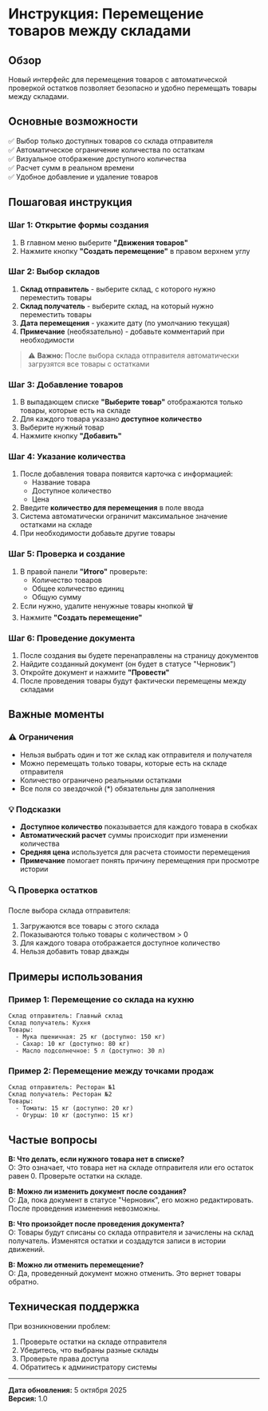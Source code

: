 # Инструкция: Перемещение товаров между складами

## Обзор

Новый интерфейс для перемещения товаров с автоматической проверкой остатков позволяет безопасно и удобно перемещать товары между складами.

## Основные возможности

✅ Выбор только доступных товаров со склада отправителя  
✅ Автоматическое ограничение количества по остаткам  
✅ Визуальное отображение доступного количества  
✅ Расчет сумм в реальном времени  
✅ Удобное добавление и удаление товаров  

## Пошаговая инструкция

### Шаг 1: Открытие формы создания

1. В главном меню выберите **"Движения товаров"**
2. Нажмите кнопку **"Создать перемещение"** в правом верхнем углу

### Шаг 2: Выбор складов

1. **Склад отправитель** - выберите склад, с которого нужно переместить товары
2. **Склад получатель** - выберите склад, на который нужно переместить товары
3. **Дата перемещения** - укажите дату (по умолчанию текущая)
4. **Примечание** (необязательно) - добавьте комментарий при необходимости

> ⚠️ **Важно:** После выбора склада отправителя автоматически загрузятся все товары с остатками

### Шаг 3: Добавление товаров

1. В выпадающем списке **"Выберите товар"** отображаются только товары, которые есть на складе
2. Для каждого товара указано **доступное количество**
3. Выберите нужный товар
4. Нажмите кнопку **"Добавить"**

### Шаг 4: Указание количества

1. После добавления товара появится карточка с информацией:
   - Название товара
   - Доступное количество
   - Цена
2. Введите **количество для перемещения** в поле ввода
3. Система автоматически ограничит максимальное значение остатками на складе
4. При необходимости добавьте другие товары

### Шаг 5: Проверка и создание

1. В правой панели **"Итого"** проверьте:
   - Количество товаров
   - Общее количество единиц
   - Общую сумму
2. Если нужно, удалите ненужные товары кнопкой 🗑️
3. Нажмите **"Создать перемещение"**

### Шаг 6: Проведение документа

1. После создания вы будете перенаправлены на страницу документов
2. Найдите созданный документ (он будет в статусе "Черновик")
3. Откройте документ и нажмите **"Провести"**
4. После проведения товары будут фактически перемещены между складами

## Важные моменты

### ⚠️ Ограничения

- Нельзя выбрать один и тот же склад как отправителя и получателя
- Можно перемещать только товары, которые есть на складе отправителя
- Количество ограничено реальными остатками
- Все поля со звездочкой (*) обязательны для заполнения

### 💡 Подсказки

- **Доступное количество** показывается для каждого товара в скобках
- **Автоматический расчет** суммы происходит при изменении количества
- **Средняя цена** используется для расчета стоимости перемещения
- **Примечание** помогает понять причину перемещения при просмотре истории

### 🔍 Проверка остатков

После выбора склада отправителя:
1. Загружаются все товары с этого склада
2. Показываются только товары с количеством > 0
3. Для каждого товара отображается доступное количество
4. Нельзя добавить товар дважды

## Примеры использования

### Пример 1: Перемещение со склада на кухню

```
Склад отправитель: Главный склад
Склад получатель: Кухня
Товары:
  - Мука пшеничная: 25 кг (доступно: 150 кг)
  - Сахар: 10 кг (доступно: 80 кг)
  - Масло подсолнечное: 5 л (доступно: 30 л)
```

### Пример 2: Перемещение между точками продаж

```
Склад отправитель: Ресторан №1
Склад получатель: Ресторан №2
Товары:
  - Томаты: 15 кг (доступно: 20 кг)
  - Огурцы: 10 кг (доступно: 15 кг)
```

## Частые вопросы

**В: Что делать, если нужного товара нет в списке?**  
О: Это означает, что товара нет на складе отправителя или его остаток равен 0. Проверьте остатки на складе.

**В: Можно ли изменить документ после создания?**  
О: Да, пока документ в статусе "Черновик", его можно редактировать. После проведения изменения невозможны.

**В: Что произойдет после проведения документа?**  
О: Товары будут списаны со склада отправителя и зачислены на склад получатель. Изменятся остатки и создадутся записи в истории движений.

**В: Можно ли отменить перемещение?**  
О: Да, проведенный документ можно отменить. Это вернет товары обратно.

## Техническая поддержка

При возникновении проблем:
1. Проверьте остатки на складе отправителя
2. Убедитесь, что выбраны разные склады
3. Проверьте права доступа
4. Обратитесь к администратору системы

---

**Дата обновления:** 5 октября 2025  
**Версия:** 1.0
